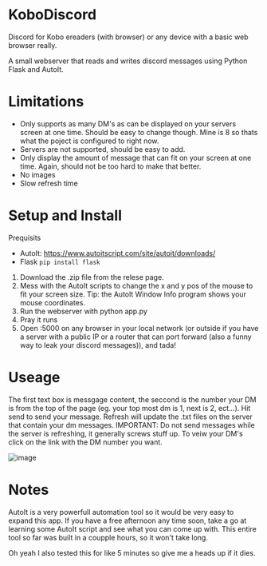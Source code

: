 # KoboDiscord
Discord for Kobo ereaders (with browser) or any device with a basic web browser really.

A small webserver that reads and writes discord messages using Python Flask and AutoIt. 

# Limitations

- Only supports as many DM's as can be displayed on your servers screen at one time. Should be easy to change though. Mine is 8 so thats what the poject is configured to right now. 
- Servers are not supported, should be easy to add.
- Only display the amount of message that can fit on your screen at one time. Again, should not be too hard to make that better.
- No images
- Slow refresh time

# Setup and Install

Prequisits
- AutoIt: https://www.autoitscript.com/site/autoit/downloads/
- Flask `pip install flask`

1. Download the .zip file from the relese page. 
2. Mess with the AutoIt scripts to change the x and y pos of the mouse to fit your screen size. Tip: the Autolt Window Info program shows your mouse coordinates.
3. Run the webserver with python app.py
4. Pray it runs
5. Open <HostIP>:5000 on any browser in your local network (or outside if you have a server with a public IP or a router that can port forward (also a funny way to leak your discord messages)), and tada!

# Useage

The first text box is messgage content, the seccond is the number your DM is from the top of the page (eg. your top most dm is 1, next is 2, ect...). Hit send to send your message. Refresh will update the .txt files on the server that contain your dm messages. IMPORTANT: Do not send messages while the server is refreshing, it generally screws stuff up. To veiw your DM's click on the link with the DM number you want. 

![image](https://github.com/user-attachments/assets/6785158e-7ce4-4c55-9ad1-917191991f30)


# Notes

AutoIt is a very powerfull automation tool so it would be very easy to expand this app. If you have a free afternoon any time soon, take a go at learning some AutoIt script and see what you can come up with. This entire tool so far was built in a coupple hours, so it won't take long.

Oh yeah I also tested this for like 5 minutes so give me a heads up if it dies.
